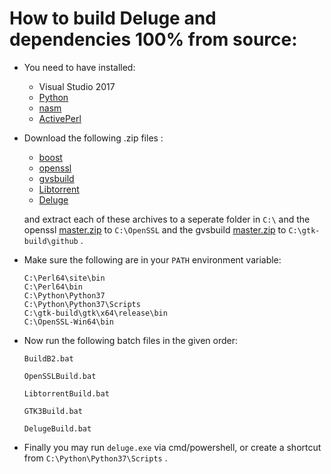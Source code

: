
# How to build Deluge and dependencies 100% from source:

- You need to have installed:

  - Visual Studio 2017
  - [Python](https://www.python.org/ftp/python/3.7.5/python-3.7.5-amd64.exe)
  - [nasm](https://www.nasm.us/pub/nasm/releasebuilds/2.14.02/win64/nasm-2.14.02-installer-x64.exe)
  - [ActivePerl](https://platform.activestate.com/ActiveState/ActivePerl-5.28/auto-fork?utm_campaign=fork-perl&utm_medium=website&utm_source=activestate.com&utm_term=perl5.28&utm_content=fork-activeperl5.28)

- Download the following .zip files : 

  - [boost](https://dl.bintray.com/boostorg/release/1.70.0/source/boost_1_70_0.zip)
  - [openssl](https://github.com/openssl/openssl/archive/master.zip)
  - [gvsbuild](https://github.com/wingtk/gvsbuild/archive/master.zip)
  - [Libtorrent](https://github.com/arvidn/libtorrent/archive/RC_1_2.zip)
  - [Deluge](https://github.com/deluge-torrent/deluge/archive/develop.zip)

  and extract each of these archives to a seperate folder in `C:\`
  and the openssl [master.zip](https://github.com/openssl/openssl/archive/master.zip) to `C:\OpenSSL`
  and the gvsbuild [master.zip](https://github.com/wingtk/gvsbuild/archive/master.zip) to `C:\gtk-build\github` .
  
- Make sure the following are in your `PATH` environment variable:

  ```text
  C:\Perl64\site\bin
  C:\Perl64\bin
  C:\Python\Python37
  C:\Python\Python37\Scripts
  C:\gtk-build\gtk\x64\release\bin
  C:\OpenSSL-Win64\bin
  ```

- Now run the following batch files in the given order:

  ```text
  BuildB2.bat
  
  OpenSSLBuild.bat

  LibtorrentBuild.bat
  
  GTK3Build.bat
  
  DelugeBuild.bat
  ```

- Finally you may run `deluge.exe` via cmd/powershell, or create a shortcut from `C:\Python\Python37\Scripts` .
